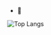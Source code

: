 
- 👀 

![Top Langs](https://github-readme-stats.vercel.app/api/top-langs/?username=itsmrpimentah&layout=compact&langs_count=10)
<!---
ItsMrPimentah/ItsMrPimentah is a ✨ special ✨ repository because its `README.md` (this file) appears on your GitHub profile.
You can click the Preview link to take a look at your changes.
--->
